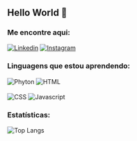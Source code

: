 ## Hello World 👋

### Me encontre aqui:
[![Linkedin](https://img.shields.io/badge/LinkedIn-0077B5?style=for-the-badge&logo=linkedin&logoColor=white
)](https://www.linkedin.com/in/luizcarlosgomesjr/)
[![Instagram](https://img.shields.io/badge/Instagram-E4405F?style=for-the-badge&logo=instagram&logoColor=white
)](https://www.instagram.com/luigui_carlos/)


### Linguagens que estou aprendendo:
<div style="display: inline_block">
  <img align="center" alt="Phyton" src="https://img.shields.io/badge/Python-3776AB?style=for-the-badge&logo=python&logoColor=white" />
  <img align="center" alt="HTML" <img src="https://img.shields.io/badge/HTML-239120?style=for-the-badge&logo=html5&logoColor=white" />
</div>

<div style="display: inline_block"><br/>
  <img align="center" alt="CSS" <img src="https://img.shields.io/badge/CSS-239120?&style=for-the-badge&logo=css3&logoColor=white" />
  <img align="center" alt="Javascript" src="https://img.shields.io/badge/JavaScript-F7DF1E?style=for-the-badge&logo=javascript&logoColor=black" />
</div>

### Estatísticas:
![Top Langs](https://github-readme-stats.vercel.app/api/top-langs/?username=luizcarlos001&size_weight=0.5&count_weight=0.5)

